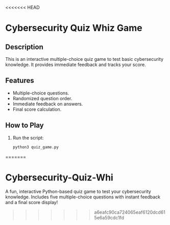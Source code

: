 <<<<<<< HEAD
# Cybersecurity Quiz Whiz Game

## Description
This is an interactive multiple-choice quiz game to test basic cybersecurity knowledge. It provides immediate feedback and tracks your score.

## Features
- Multiple-choice questions.
- Randomized question order.
- Immediate feedback on answers.
- Final score calculation.

## How to Play
1. Run the script:
   ```bash
   python3 quiz_game.py

=======
# Cybersecurity-Quiz-Whi
A fun, interactive Python-based quiz game to test your cybersecurity knowledge. Includes five multiple-choice questions with instant feedback and a final score display!
>>>>>>> a6eafc90ca724065eaf6120dcd615e6a59cdc1fd
